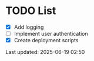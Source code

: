 # TODO List

- [x] Add logging
- [ ] Implement user authentication
- [x] Create deployment scripts

Last updated: 2025-06-19 02:50
